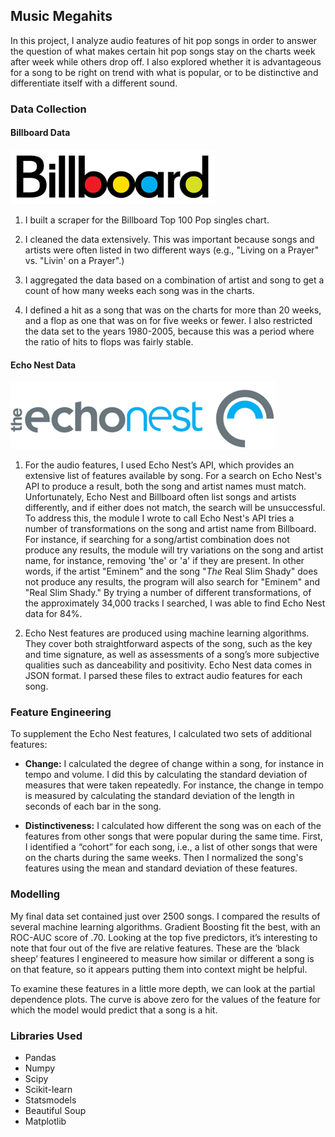 ## Music Megahits

In this project, I analyze audio features of hit pop songs in order to answer the question of what makes certain hit pop songs stay on the charts week after week while others drop off. I also explored whether it is advantageous for a song to be right on trend with what is popular, or to be distinctive and differentiate itself with a different sound.


### Data Collection

#### Billboard Data
![Image Not Found](https://github.com/nruedy/music-megahits/blob/master/images/Billboard.png "Billboard Logo")
1. I built a scraper for the Billboard Top 100 Pop singles chart.

2. I cleaned the data extensively. This was important because songs and artists were often listed in two different ways (e.g., "Living on a Prayer" vs. "Livin' on a Prayer".)

3. I aggregated the data based on a combination of artist and song to get a count of how many weeks each song was in the charts.

4. I defined a hit as a song that was on the charts for more than 20 weeks, and a flop as one that was on for five weeks or fewer. I also restricted the data set to the years 1980-2005, because this was a period where the ratio of hits to flops was fairly stable.

#### Echo Nest Data
![Image Not Found](https://github.com/nruedy/music-megahits/blob/master/images/EchoNest.png "Echo Nest Logo")
1. For the audio features, I used Echo Nest’s API, which provides an extensive list of features available by song. For a search on Echo Nest's API to produce a result, both the song and artist names must match. Unfortunately, Echo Nest and Billboard often list songs and artists differently, and if either does not match, the search will be unsuccessful. To address this, the module I wrote to call Echo Nest's API tries a number of transformations on the song and artist name from Billboard. For instance, if searching for a song/artist combination does not produce any results, the module will try variations on the song and artist name, for instance, removing 'the' or 'a' if they are present. In other words, if the artist "Eminem" and the song "*The* Real Slim Shady" does not produce any results, the program will also search for "Eminem" and "Real Slim Shady." By trying a number of different transformations, of the approximately 34,000 tracks I searched, I was able to find Echo Nest data for 84%.

2. Echo Nest features are produced using machine learning algorithms. They cover both straightforward aspects of the song, such as the key and time signature, as well as assessments of a song’s more subjective qualities such as danceability and positivity. Echo Nest data comes in JSON format. I parsed these files to extract audio features for each song.

### Feature Engineering
To supplement the Echo Nest features, I calculated two sets of additional features:

* **Change:** I calculated the degree of change within a song, for instance in tempo and volume. I did this by calculating the standard deviation of measures that were taken repeatedly. For instance, the change in tempo is measured by calculating the standard deviation of the length in seconds of each bar in the song.

* **Distinctiveness:** I calculated how different the song was on each of the features from other songs that were popular during the same time. First, I identified a “cohort” for each song, i.e., a list of other songs that were on the charts during the same weeks. Then I normalized the song's features using the mean and standard deviation of these features.

### Modelling

My final data set contained just over 2500 songs. I compared the results of several machine learning algorithms. Gradient Boosting fit the best, with an ROC-AUC score of .70. Looking at the top five predictors, it’s interesting to note that four out of the five are relative features. These are the ‘black sheep’ features I engineered to measure how similar or different a song is on that feature, so it appears putting them into context might be helpful.

To examine these features in a little more depth, we can look at the partial dependence plots. The curve is above zero for the values of the feature for which the model would predict that a song is a hit.


### Libraries Used
* Pandas
* Numpy
* Scipy
* Scikit-learn
* Statsmodels
* Beautiful Soup
* Matplotlib
